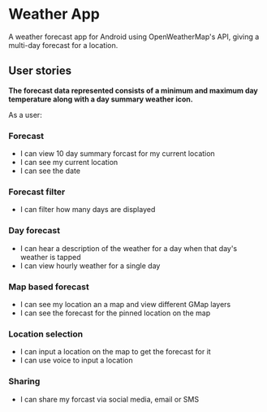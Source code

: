 # Weather App
A weather forecast app for Android using OpenWeatherMap's API, giving a multi-day forecast for a location.

## User stories
**The forecast data represented consists of a minimum and maximum day temperature along with a day summary weather icon.**

As a user:
### Forecast
- I can view 10 day summary forcast for my current location
- I can see my current location
- I can see the date

### Forecast filter
- I can filter how many days are displayed

### Day forecast
- I can hear a description of the weather for a day when that day's weather is tapped
- I can view hourly weather for a single day

### Map based forecast
- I can see my location an a map and view different GMap layers
- I can see the forecast for the pinned location on the map

### Location selection
- I can input a location on the map to get the forecast for it
- I can use voice to input a location

### Sharing
- I can share my forcast via social media, email or SMS
